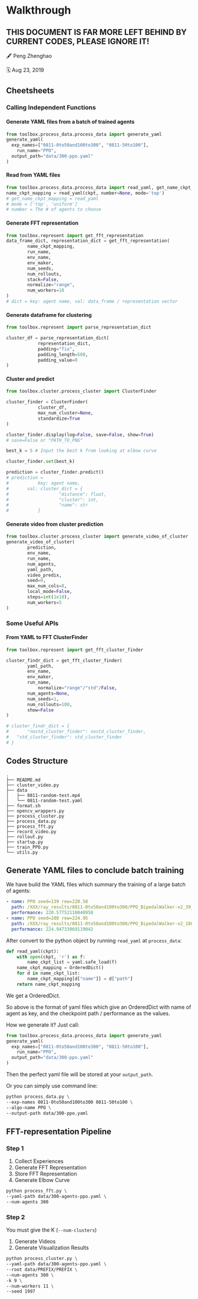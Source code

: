 # Walkthrough

## THIS DOCUMENT IS FAR MORE LEFT BEHIND BY CURRENT CODES, PLEASE IGNORE IT!

:fountain_pen: Peng Zhenghao

:spiral_calendar: Aug 23, 2019



## Cheetsheets

### Calling Independent Functions

#### Generate YAML files from a batch of trained agents

```python
from toolbox.process_data.process_data import generate_yaml
generate_yaml(
  exp_names=["0811-0to50and100to300", "0811-50to100"],
	run_name="PPO",
  output_path="data/300-ppo.yaml"
)
```



#### Read from YAML files

```python
from toolbox.process_data.process_data import read_yaml, get_name_ckpt_mapping
name_ckpt_mapping = read_yaml(ckpt, number=None, mode='top')
# get_name_ckpt_mapping = read_yaml
# mode = ['top', 'uniform']
# number = The # of agents to choose
```



#### Generate FFT representation

```python
from toolbox.represent import get_fft_representation
data_frame_dict, representation_dict = get_fft_representation(
        name_ckpt_mapping,
        run_name,
        env_name,
        env_maker,
        num_seeds,
        num_rollouts,
        stack=False,
        normalize="range",
        num_workers=10
)
# dict = key: agent name, val: data_frame / representation vector
```



#### Generate dataframe for clustering

```python
from toolbox.represent import parse_representation_dict

cluster_df = parse_representation_dict(
            representation_dict, 
  	        padding="fix",
  			padding_length=500,
  			padding_value=0
)
```



#### Cluster and predict

```python
from toolbox.cluster.process_cluster import ClusterFinder

cluster_finder = ClusterFinder(
  			cluster_df, 
  			max_num_cluster=None, 
  			standardize=True
)

cluster_finder.display(log=False, save=False, show=True)
# save=False or "PATH_TO_PNG"

best_k = 5 # Input the best k from looking at elbow curve

cluster_finder.set(best_k)

prediction = cluster_finder.predict()
# prediction = 
#			key: agent name, 
# 		val: cluster_dict = {
#					"distance": float, 
#					"cluster": int, 
#					"name": str
#			}
```



#### Generate video from cluster prediction

```python
from toolbox.cluster.process_cluster import generate_video_of_cluster
generate_video_of_cluster(
        prediction,
        env_name,
        run_name,
        num_agents,
        yaml_path,
        video_predix,
        seed=0,
        max_num_cols=8,
        local_mode=False,
        steps=int(1e10),
        num_workers=5
)
```



### Some Useful APIs

#### From YAML to FFT ClusterFinder

```python
from toolbox.represent import get_fft_cluster_finder

cluster_findr_dict = get_fft_cluster_finder(
        yaml_path,
        env_name,
        env_maker,
        run_name,
  			normalize="range"/"std"/False,
        num_agents=None,
        num_seeds=1,
        num_rollouts=100,
        show=False
)

# cluster_findr_dict = {
#		"nostd_cluster_finder": nostd_cluster_finder,
# 	"std_cluster_finder": std_cluster_finder
# }
```



## Codes Structure

```
.
├── README.md
├── cluster_video.py
├── data
│   ├── 0811-random-test.mp4
│   └── 0811-random-test.yaml
├── format.sh
├── opencv_wrappers.py
├── process_cluster.py
├── process_data.py
├── process_fft.py
├── record_video.py
├── rollout.py
├── startup.py
├── train_PPO.py
└── utils.py
```






## Generate YAML files to conclude batch training

We have build the YAML files which summary the training of a large batch of agents:

```yaml
- name: PPO seed=139 rew=220.58
  path: /XXX/ray_results/0811-0to50and100to300/PPO_BipedalWalker-v2_39_seed=139_2019-08-11_23-00-21q3yaz5c6/checkpoint_782/checkpoint-782
  performance: 220.57752118040958
- name: PPO seed=288 rew=224.95
  path: /XXX/ray_results/0811-0to50and100to300/PPO_BipedalWalker-v2_188_seed=288_2019-08-12_11-50-56guywuhds/checkpoint_782/checkpoint-782
  performance: 224.94733969119042
```

After convert to the python object by running `read_yaml` at `process_data`:

```python
def read_yaml(ckpt):
    with open(ckpt, 'r') as f:
        name_ckpt_list = yaml.safe_load(f)
    name_ckpt_mapping = OrderedDict()
    for d in name_ckpt_list:
        name_ckpt_mapping[d["name"]] = d["path"]
    return name_ckpt_mapping
```

We get a OrderedDict.



So above is the format of yaml files which give an OrderedDict with name of agent as key, and the checkpoint path / performance as the values.

How we generate it? Just call:

```python
from toolbox.process_data.process_data import generate_yaml
generate_yaml(
  exp_names=["0811-0to50and100to300", "0811-50to100"],
	run_name="PPO",
  output_path="data/300-ppo.yaml"
)
```

Then the perfect yaml file will be stored at your `output_path`.

Or you can simply use command line:

```bash
python process_data.py \
--exp-names 0811-0to50and100to300 0811-50to100 \
--algo-name PPO \
--output-path data/300-ppo.yaml
```



## FFT-representation Pipeline

### Step 1

1. Collect Experiences
2. Generate  FFT Representation
3. Store FFT Representation
4. Generate Elbow Curve

```bash
python process_fft.py \
--yaml-path data/300-agents-ppo.yaml \
--num-agents 300
```



### Step 2

You must give the K (`--num-clusters`)

1. Generate Videos
2. Generate Visualization Results

```bash
python process_cluster.py \
--yaml-path data/300-agents-ppo.yaml \
--root data/PREFIX/PREFIX \
--num-agents 300 \
-k 9 \
--num-workers 11 \
--seed 1997
```


